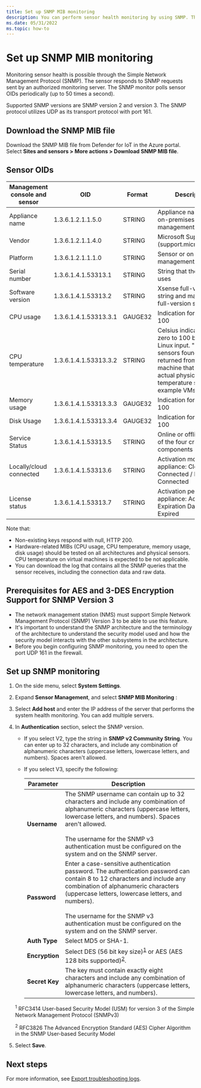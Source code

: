 ```yaml
---
title: Set up SNMP MIB monitoring
description: You can perform sensor health monitoring by using SNMP. The sensor responds to SNMP queries sent from an authorized monitoring server.
ms.date: 05/31/2022
ms.topic: how-to
---
```


# Set up SNMP MIB monitoring

Monitoring sensor health is possible through the Simple Network Management Protocol (SNMP). The sensor responds to SNMP requests sent by an authorized monitoring server. The SNMP monitor polls sensor OIDs periodically (up to 50 times a second).

Supported SNMP versions are SNMP version 2 and version 3. The SNMP protocol utilizes UDP as its transport protocol with port 161.

## Download the SNMP MIB file

Download the SNMP MIB file from Defender for IoT in the Azure portal. Select **Sites and sensors > More actions > Download SNMP MIB file**.

## Sensor OIDs

| Management console and sensor | OID | Format | Description |
|--|--|--|--|
| Appliance name | 1.3.6.1.2.1.1.5.0 | STRING | Appliance name for the on-premises management console |
| Vendor | 1.3.6.1.2.1.1.4.0 | STRING | Microsoft Support (support.microsoft.com) |
| Platform | 1.3.6.1.2.1.1.1.0 | STRING | Sensor or on-premises management console |
| Serial number | 1.3.6.1.4.1.53313.1 |STRING | String that the license uses |
| Software version | 1.3.6.1.4.1.53313.2 | STRING | Xsense full-version string and management full-version string |
| CPU usage | 1.3.6.1.4.1.53313.3.1 | GAUGE32 | Indication for zero to 100 |
| CPU temperature | 1.3.6.1.4.1.53313.3.2 | STRING | Celsius indication for zero to 100 based on Linux input. "No sensors found" will be returned from any machine that has no actual physical temperature sensor (for example VMs)|
| Memory usage | 1.3.6.1.4.1.53313.3.3 | GAUGE32 | Indication for zero to 100 |
| Disk Usage | 1.3.6.1.4.1.53313.3.4 | GAUGE32 | Indication for zero to 100 |
| Service Status | 1.3.6.1.4.1.53313.5  |STRING | Online or offline if one of the four crucial components is down |
| Locally/cloud connected | 1.3.6.1.4.1.53313.6   |STRING | Activation mode of this appliance: Cloud Connected / Locally Connected |
| License status | 1.3.6.1.4.1.53313.7  |STRING | Activation period of this appliance: Active / Expiration Date / Expired |

Note that:
- Non-existing keys respond with null, HTTP 200. 
- Hardware-related MIBs (CPU usage, CPU temperature, memory usage, disk usage) should be tested on all architectures and physical sensors. CPU temperature on virtual machines is expected to be not applicable.
- You can download the log that contains all the SNMP queries that the sensor receives, including the connection data and raw data.

## Prerequisites for AES and 3-DES Encryption Support for SNMP Version 3
- The network management station (NMS) must support Simple Network Management Protocol (SNMP) Version 3 to be able to use this feature.
- It's important to understand the SNMP architecture and the terminology of the architecture to understand the security model used and how the security model interacts with the other subsystems in the architecture.
- Before you begin configuring SNMP monitoring, you need to open the port UDP 161 in the firewall.


## Set up SNMP monitoring

1. On the side menu, select **System Settings**.
1. Expand **Sensor Management**, and select **SNMP MIB Monitoring** :
1. Select **Add host** and enter the IP address of the server that performs the system health monitoring. You can add multiple servers.
1. In **Authentication** section, select the SNMP version.
    - If you select V2, type the string in **SNMP v2 Community String**. You can enter up to 32 characters, and include any combination of alphanumeric characters (uppercase letters, lowercase letters, and numbers). Spaces aren't allowed.
    - If you select V3, specify the following:
    
        | Parameter | Description |
        |--|--|
        | **Username** | The SNMP username can contain up to 32 characters and include any combination of alphanumeric characters (uppercase letters, lowercase letters, and numbers). Spaces aren't allowed. <br /> <br />The username for the SNMP v3 authentication must be configured on the system and on the SNMP server. |
        | **Password** | Enter a case-sensitive authentication password. The authentication password can contain 8 to 12 characters and include any combination of alphanumeric characters (uppercase letters, lowercase letters, and numbers). <br /> <br/>The username for the SNMP v3 authentication must be configured on the system and on the SNMP server. |
        | **Auth Type** | Select MD5 or SHA-1. |
        | **Encryption** | Select DES (56 bit key size)<sup>[1](#1)</sup> or AES (AES 128 bits supported)<sup>[2](#2)</sup>. |
        | **Secret Key** | The key must contain exactly eight characters and include any combination of alphanumeric characters (uppercase letters, lowercase letters, and numbers). |

    <a name="1"></a><sup>1</sup> RFC3414 User-based Security Model (USM) for version 3 of the Simple Network Management Protocol (SNMPv3)

    <a name="2"></a><sup>2</sup> RFC3826 The Advanced Encryption Standard (AES) Cipher Algorithm in the SNMP User-based Security Model

1. Select **Save**.

## Next steps

For more information, see [Export troubleshooting logs](how-to-troubleshoot-the-sensor-and-on-premises-management-console.md).
